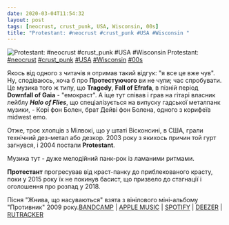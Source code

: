 ```yaml
---
date: 2020-03-04T11:54:32
layout: post
tags: [neocrust, crust_punk, USA, Wisconsin, 00s]
title: "Protestant: #neocrust #crust_punk #USA #Wisconsin "
---
```

![Protestant: #neocrust #crust_punk #USA #Wisconsin ](https://res.cloudinary.com/vast-space-unexplored/image/upload/q_auto,dpr_auto,w_auto/photos/photo_911_04-03-2020_11-54-32.jpg)
Protestant: [#neocrust](/tags/#neocrust) [#crust_punk](/tags/#crust_punk) [#USA](/tags/#USA) [#Wisconsin](/tags/#Wisconsin) [#00s](/tags/#00s)

Якось від одного з читачів я отримав такий відгук: &quot;я все це вже чув&quot;. Ну, сподіваюсь, хоча б про **Протестуючого** ви не чули; час спробувати. Це музика того ж типу, що **Tragedy**, **Fall of Efrafa**, в пізній період **Downfall of Gaia** - &quot;емокраст&quot;. А іще тут співав і грав на гітарі власник лейблу **_Halo of Flies_**, що спеціалізується на випуску гадської металпанк музики, - Корі фон Болен, брат Дейві фон Болена, одного з корифеїв midwest emo.

Отже, троє хлопців з Мілвокі, що у штаті Вісконсині, в США, грали технічний дез-метал або дезкор. 2003 року з якихось причин той гурт загнувся, і 2004 постали **Protestant**.

Музика тут - дуже мелодійний панк-рок із ламаними ритмами.

**Протестант** прогресував від краст-панку до приблекованого красту, поки у 2015 року їх не покинув басист, що призвело до стагнації і оголошення про розпад у 2018.

Пісня &quot;Жнива, що насуваються&quot; взята з вінілового міні-альбому &quot;Противник&quot; 2009 року.[BANDCAMP](https://protestant.bandcamp.com/album/antagonist-7) \| [APPLE MUSIC](https://music.apple.com/ru/album/antagonist-single/1059120938) \| [SPOTIFY](https://open.spotify.com/album/3RE8jfKXjgAObIATf6eIab) \| [DEEZER](https://www.deezer.com/album/11696708?utm_source=deezer&amp;utm_content=album-11696708&amp;utm_term=1601611822_1583315586&amp;utm_medium=web) \| [RUTRACKER](https://rutracker.org/forum/viewtopic.php?t=4619609)